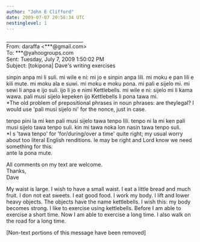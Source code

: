 ```yaml
---
author: "John E Clifford"
date: 2009-07-07 20:56:34 UTC
nestinglevel: 1
---
```

\_\_\_\_\_\_\_\_\_\_\_\_\_\_\_\_\_\_\_\_\_\_\_\_\_\_\_\_\_\_\_\_  
From: daraffa <\*\*\*@gmail.com>  
To: \*\*\*@yahoogroups.com  
Sent: Tuesday, July 7, 2009 1:50:02 PM  
Subject: \[tokipona\] Dave's writing exercises  
  
  
  
  
  
sinpin anpa mi li suli. mi wile e ni: mi jo e sinpin anpa lili. mi moku e pan lili e kili mute. mi moku ala e suwi. mi moku e moku pona. mi pali e sijelo mi. mi sewi li anpa e ijo suli. ijo li jo e nimi Kettlebells. mi wile e ni: sijelo mi li kama wawa. pali musi sijelo kepeken ijo Kettlebells li pona tawa mi.  
\*The old problem of prepositional phrases in noun phrases: are theylegal? I would use 'pali musi sijelo ni' for the nonce, just in case.  
  
tenpo pini la mi ken pali musi sijelo tawa tenpo lili. tenpo ni la mi ken pali musi sijelo tawa tenpo suli. kin mi tawa noka lon nasin tawa tenpo suli.  
\*I s 'tawa tenpo' for 'for/during/over a time' quite right; my usual worry about too literal English renditions. Ie may be right and Lord know we need something for this.  
ante la pona mute.  
  
  
All comments on my text are welcome.  
Thanks,  
Dave  
  
My waist is large. I wish to have a small waist. I eat a little bread and much fruit. I don not eat sweets. I eat good food. I work my body. I lift and lower heavy objects. The objects have the name kettlebells. I wish this: my body becomes strong. I like to exercise using kettlebells. Before I am able to exercise a short time. Now I am able to exercise a long time. I also walk on the road for a long time.  
  
  
  
  
  
  
  
\[Non-text portions of this message have been removed\]